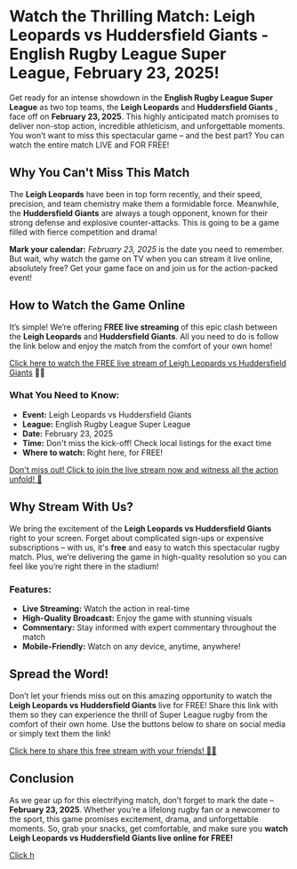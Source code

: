# Watch the Thrilling Match: Leigh Leopards vs Huddersfield Giants - English Rugby League Super League, February 23, 2025!

Get ready for an intense showdown in the **English Rugby League Super League** as two top teams, the **Leigh Leopards** and **Huddersfield Giants** , face off on **February 23, 2025**. This highly anticipated match promises to deliver non-stop action, incredible athleticism, and unforgettable moments. You won’t want to miss this spectacular game – and the best part? You can watch the entire match LIVE and FOR FREE!

## Why You Can't Miss This Match

The **Leigh Leopards** have been in top form recently, and their speed, precision, and team chemistry make them a formidable force. Meanwhile, the **Huddersfield Giants** are always a tough opponent, known for their strong defense and explosive counter-attacks. This is going to be a game filled with fierce competition and drama!

**Mark your calendar:** _February 23, 2025_ is the date you need to remember. But wait, why watch the game on TV when you can stream it live online, absolutely free? Get your game face on and join us for the action-packed event!

## How to Watch the Game Online

It’s simple! We’re offering **FREE live streaming** of this epic clash between the **Leigh Leopards** and **Huddersfield Giants**. All you need to do is follow the link below and enjoy the match from the comfort of your own home!

[Click here to watch the FREE live stream of Leigh Leopards vs Huddersfield Giants](https://tinyurl.com/livestreamfreeo?st=Leigh+Leopards+vs+Huddersfield+Giants&si=gh) 🏉💥

### What You Need to Know:

- **Event:** Leigh Leopards vs Huddersfield Giants
- **League:** English Rugby League Super League
- **Date:** February 23, 2025
- **Time:** Don't miss the kick-off! Check local listings for the exact time
- **Where to watch:** Right here, for FREE!

[Don't miss out! Click to join the live stream now and witness all the action unfold! 🚀](https://tinyurl.com/livestreamfreeo?st=Leigh+Leopards+vs+Huddersfield+Giants&si=gh)

## Why Stream With Us?

We bring the excitement of the **Leigh Leopards vs Huddersfield Giants** right to your screen. Forget about complicated sign-ups or expensive subscriptions – with us, it's **free** and easy to watch this spectacular rugby match. Plus, we’re delivering the game in high-quality resolution so you can feel like you’re right there in the stadium!

### Features:

- **Live Streaming:** Watch the action in real-time
- **High-Quality Broadcast:** Enjoy the game with stunning visuals
- **Commentary:** Stay informed with expert commentary throughout the match
- **Mobile-Friendly:** Watch on any device, anytime, anywhere!

## Spread the Word!

Don’t let your friends miss out on this amazing opportunity to watch the **Leigh Leopards vs Huddersfield Giants** live for FREE! Share this link with them so they can experience the thrill of Super League rugby from the comfort of their own home. Use the buttons below to share on social media or simply text them the link!

[Click here to share this free stream with your friends! 📱💬](https://tinyurl.com/livestreamfreeo?st=Leigh+Leopards+vs+Huddersfield+Giants&si=gh)

## Conclusion

As we gear up for this electrifying match, don’t forget to mark the date – **February 23, 2025**. Whether you’re a lifelong rugby fan or a newcomer to the sport, this game promises excitement, drama, and unforgettable moments. So, grab your snacks, get comfortable, and make sure you **watch Leigh Leopards vs Huddersfield Giants live online for FREE!**

[Click h](https://tinyurl.com/livestreamfreeo?st=Leigh+Leopards+vs+Huddersfield+Giants&si=gh)
